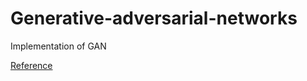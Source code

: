 # Generative-adversarial-networks
Implementation of GAN 

[Reference](https://papers.nips.cc/paper/5423-generative-adversarial-nets.pdf)
